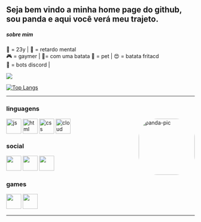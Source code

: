 <!-- - 🔭 Estou atualmente trabalhando em ...
- 🌱 Atualmente estou aprendendo ...
- 👯 Estou procurando colaborar em ...
- 🤔 Estou procurando ajuda com ...
- 💬 Pergunte-me sobre ...
- 📫 Como me alcançar: ...
- 😄 Pronomes: ...
- ⚡ Fato engraçado: ... -->

## Seja bem vindo a minha home page do github, sou panda e aqui você verá meu trajeto.


##### sobre mim
🔢 = 23y    | 👹 = retardo mental  
🎮 = gaymer | 💍= com uma batata
🐼 = pet    | 😍 = batata fritacd  
🤖 = bots discord |
<!-- <div>
<img src="https://github.com/batatafritinha/image/blob/main/panda.gif?raw=true" width="70px" height="80px" style="border-radius:20px">
</div> -->
<picture>
<source 
  srcset="https://github-readme-stats.vercel.app/api?username=pandaspc&show_icons=true&theme=dark"
  media="(prefers-color-scheme: dark)"
/>
<source
  srcset="https://github-readme-stats.vercel.app/api?username=pandaspc&show_icons=true"
  media="(prefers-color-scheme: maroongold), (prefers-color-scheme: no-preference)"
/>
<img src="https://github-readme-stats.vercel.app/api?username=pandaspc&show_icons=true&theme=maroongold" />
</picture>

[![Top Langs](https://github-readme-stats.vercel.app/api/top-langs/?username=pandaspc&layout=compact&langs_count=5&theme=maroongold)](https://github.com/pandaspc/github-readme-stats)

<hr>

<div style="display: inline_block">
  <h3>linguagens</h3>
  <img align="center" alt="js" height="40" width="40" src="https://i.imgur.com/CA2hdWE.png">
  <img align="center" alt="html" height="40" width="40" src="https://i.imgur.com/R3djaYf.png">
  <img align="center" alt="css" height="40" width="40" src="https://i.imgur.com/ce7qGbi.png">
  <img align="center" alt="cloud" height="40" width="40" src="https://i.imgur.com/7I4OXc4.png">
  <img align="right" alt="panda-pic" height="150" style="border-radius:50px;" src="https://i.imgur.com/TYe8H18.gif">
  <!-- ========================================================================== -->
  <h3>social</h3>
  <a href="https://pandaspc.github.io/" alt="github"><img src="https://img.shields.io/badge/GitHub-100000?style=for-the-badge&logo=github&logoColor=white" height="40"></a>
  <a href="https://www.instagram.com/pandinha_pc/" alt="insta"><img src="https://img.shields.io/badge/Instagram-E4405F?style=for-the-badge&logo=instagram&logoColor=white" height="40"></a>
  <a href="https://pandaspc.github.io/" alt="youtubro"><img src="https://img.shields.io/badge/YouTube-FF0000?style=for-the-badge&logo=youtube&logoColor=white" height="40"></a>
  <h3>games</h3>
  <a href="https://steamcommunity.com/id/nexigonprime/"><img src="https://img.shields.io/badge/Steam-000000?style=for-the-badge&logo=steam&logoColor=white" height="40"></a>
  <a href="https://account.xbox.com/pt-br/profile?gamertag=nexigonprime"><img src="https://img.shields.io/badge/Xbox-107C10?style=for-the-badge&logo=xbox&logoColor=white" height="40"></a>
</div>

<hr>






